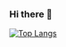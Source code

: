 ### Hi there 👋

[![Top Langs](https://github-readme-stats-git-masterrstaa-rickstaa.vercel.app/api/top-langs/?username=pabloealvarez)](https://github.com/pabloealvarez/github-readme-stats)

<!--
**pabloealvarez/pabloealvarez** is a ✨ _special_ ✨ repository because its `README.md` (this file) appears on your GitHub profile.

Here are some ideas to get you started:

- 🔭 I’m currently working on ...
- 🌱 I’m currently learning ...
- 👯 I’m looking to collaborate on ...
- 🤔 I’m looking for help with ...
- 💬 Ask me about ...
- 📫 How to reach me: ...
- 😄 Pronouns: ...
- ⚡ Fun fact: ...
-->
